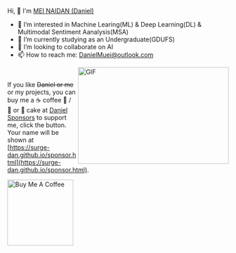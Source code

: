 Hi, 👋  I'm <a href="https://surge-dan.github.io/" target="_blank">MEI NAIDAN (Daniel)</a> 
- 👀 I’m interested in Machine Learing(ML) & Deep Learning(DL) & Multimodal Sentiment Aanalysis(MSA)
- 🌱 I’m currently studying as an Undergraduate(GDUFS)
- 💞️ I’m looking to collaborate on AI
- 📫 How to reach me: DanielMuei@outlook.com

<!---
Surge-Dan/Surge-Dan is a ✨ special ✨ repository because its `README.md` (this file) appears on your GitHub profile.
You can click the Preview link to take a look at your changes.
--->

<img align="right" alt="GIF" src="https://github.com/abhisheknaiidu/abhisheknaiidu/blob/master/code.gif?raw=true" width="343" height="220" title="Do what you like, and do it best!"> &nbsp;&nbsp;&nbsp;&nbsp;


<!--END_SECTION:waka-->

If you like ~~Daniel or me~~ or my projects, you can buy me a ☕ coffee 🍉 / 🍦 or 🍰 cake at [Daniel Sponsors](https://surge-dan.github.io/sponsor.html) to support me, click the button. Your name will be shown at [https://surge-dan.github.io/sponsor.html](https://surge-dan.github.io/sponsor.html).

<!--START_SECTION:sponsors-->
<a href="https://surge-dan.github.io/sponsor.html" target="_blank"><img src="https://cdn.buymeacoffee.com/buttons/v2/default-red.png" alt="Buy Me A Coffee" width="150" ></a>

